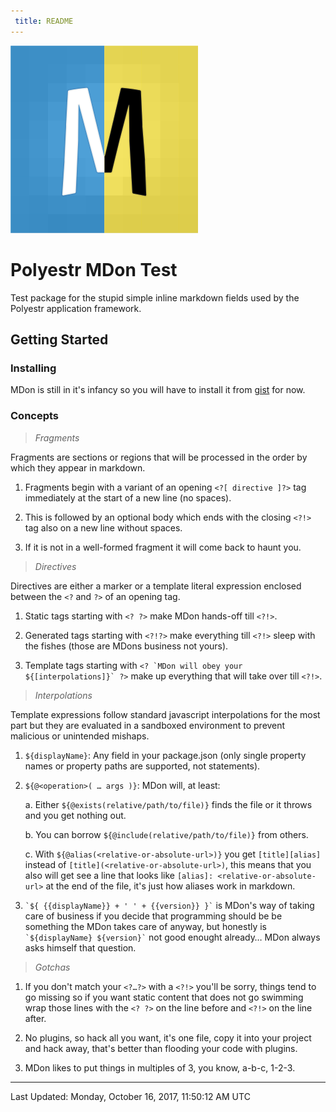 ```yaml
---
 title: README
---
```

<? `\n![${displayName} logo][${@alias(@exists('../../assets/logo.svg'), 'asset')}]\n` ?>

![Polyestr MDon Test logo][asset-1]

<?!>

<? `\n# ${displayName}\n` ?>

# Polyestr MDon Test

<?!>

<? `\n${description}\n` ?>

Test package for the stupid simple inline markdown fields used by the Polyestr application framework.

<?!>

<? ?>

## Getting Started

### Installing

MDon is still in it's infancy so you will have to install it from [gist][mdon-gist] for now.

<!--
### Usage

```
 <? start ?>
 <?!>
```
-->

<?!>

<? `\n### Concepts\n\n${@include('docs/MDON_CONCEPTS.md')}` ?>

### Concepts

> *Fragments*

Fragments are sections or regions that will be processed in the order by which
they appear in markdown.

  1. Fragments begin with a variant of an opening `<?[ directive ]?>` tag
  immediately at the start of a new line (no spaces).

  2. This is followed by an optional body which ends with the closing `<?!>`
  tag also on a new line without spaces.

  3. If it is not in a well-formed fragment it will come back to haunt you.

> *Directives*

Directives are either a marker or a template literal expression enclosed between
the `<?` and `?>` of an opening tag.

1. Static tags starting with `<? ?>` make MDon hands-off till `<?!>`.

2. Generated tags starting with `<?!?>` make everything till `<?!>` sleep
with the fishes (those are MDons business not yours).

3. Template tags starting with ``<? `MDon will obey your ${[interpolations]}` ?>``
make up everything that will take over till `<?!>`.

> *Interpolations*

Template expressions follow standard javascript interpolations for the most part
but they are evaluated in a sandboxed environment to prevent malicious or
unintended mishaps.

  1. `${displayName}`: Any field in your package.json (only single property
  names or property paths are supported, not statements).

  2. `${@<operation>( … args )}`: MDon will, at least:

      a. Either `${@exists(relative/path/to/file)}` finds the file or it throws
      and you get nothing out.

      b. You can borrow `${@include(relative/path/to/file)}` from others.

      c. With `${@alias(<relative-or-absolute-url>)}` you get `[title][alias]`
      instead of `[title](<relative-or-absolute-url>)`, this means that you also
      will get see a line that looks like `[alias]: <relative-or-absolute-url>`
      at the end of the file, it's just how aliases work in markdown.

  3. `` `${ {{displayName}} + ' ' + {{version}} }` `` is MDon's way of taking
  care of business if you decide that programming should be be something the
  MDon takes care of anyway, but honestly is `` `${displayName} ${version}` ``
  not good enought already… MDon always asks himself that question.

> *Gotchas*

  1. If you don't match your `<?…?>` with a `<?!>` you'll be sorry, things tend
  to go missing so if you want static content that does not go swimming wrap
  those lines with the `<? ?>` on the line before and `<?!>` on the line after.

  2. No plugins, so hack all you want, it's one file, copy it into your project
  and hack away, that's better than flooding your code with plugins.

  3. MDon likes to put things in multiples of 3, you know, a-b-c, 1-2-3.

<?!>

<? ?>
[mdon-gist]: https://gist.github.com/daflair/d92ae1d4f54d7cb43a434388c6adabaf
<?!>

<?!?>
[asset-1]: ../../assets/logo.svg

---
Last Updated: Monday, October 16, 2017, 11:50:12 AM UTC
<?!>
